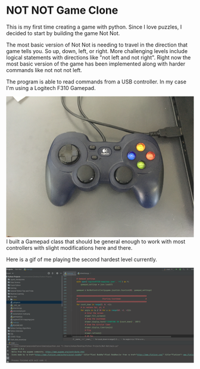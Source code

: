# NOT NOT Game Clone

This is my first time creating a game with python. Since I love puzzles, I decided to start by building the game Not Not.

The most basic version of Not Not is needing to travel in the direction that game tells you. So up, down, left, or right. More challenging levels include logical statements with directions like "not left and not right".
Right now the most basic version of the game has been implemented along with harder commands like not not not left.
 
 The program is able to read commands from a USB controller. In my case I'm using a Logitech F310 Gamepad. 

![](gamepad.JPG)
I built a Gamepad class that should be general enough to work with most controllers with slight modifications here and there.

Here is a gif of me playing the second hardest level currently.

![](gameplay.gif)

